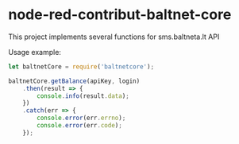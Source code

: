 # node-red-contribut-baltnet-core

This project implements several functions for sms.baltneta.lt API

Usage example:

```javascript
let baltnetCore = require('baltnetcore');

baltnetCore.getBalance(apiKey, login)
    .then(result => {
        console.info(result.data);
    })
    .catch(err => {
        console.error(err.errno);
        console.error(err.code);
    });
```
